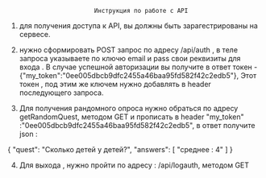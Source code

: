 


 


                            Инструкция по работе с API

1. для получения доступа к API, вы должны быть зарагестрированы на сервесе.

2. нужно сформировать POST запрос по адресу /api/auth , в теле запроса указываете по ключю email и pass свои реквизиты для входа . В случае успешной авторизации вы получите в ответ токен - {"my_token":"0ee005dbcb9dfc2455a46baa95fd582f42c2edb5"}, Этот токен , под этим же ключем нужно добавлять в header последующего запроса.


3. Для получения рандомного опроса нужно обраться по адресу getRandomQuest, методом GET и прописать в header "my_token" :"0ee005dbcb9dfc2455a46baa95fd582f42c2edb5", в ответ получите json :

{
    "quest": "Сколько детей у детей?",
    "answers": [
        "среднее : 4"
    ]
}

4. Для выхода , нужно пройти по адресу : /api/logauth, методом GET